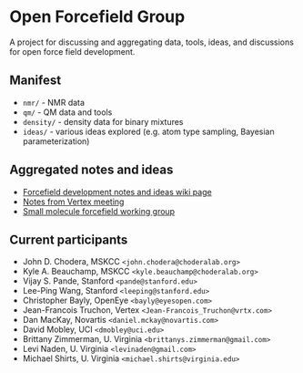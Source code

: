 Open Forcefield Group
=====================

A project for discussing and aggregating data, tools, ideas, and discussions for open force field development.

## Manifest

* `nmr/` - NMR data
* `qm/` - QM data and tools
* `density/` - density data for binary mixtures
* `ideas/` - various ideas explored (e.g. atom type sampling, Bayesian parameterization)

## Aggregated notes and ideas

* [Forcefield development notes and ideas wiki page](https://github.com/choderalab/ForcefieldData/wiki)
* [Notes from Vertex meeting](https://github.com/choderalab/ForcefieldData/wiki/Forcefield-parameterization-plans)
* [Small molecule forcefield working group](https://github.com/choderalab/open-forcefield-group/wiki/Small-molecule-forcefield)

## Current participants

* John D. Chodera, MSKCC `<john.chodera@choderalab.org>`
* Kyle A. Beauchamp, MSKCC `<kyle.beauchamp@choderalab.org>`
* Vijay S. Pande, Stanford `<pande@stanford.edu>`
* Lee-Ping Wang, Stanford `<leeping@stanford.edu>`
* Christopher Bayly, OpenEye `<bayly@eyesopen.com>`
* Jean-Francois Truchon, Vertex `<Jean-Francois_Truchon@vrtx.com>`
* Dan MacKay, Novartis `<daniel.mckay@novartis.com>`
* David Mobley, UCI `<dmobley@uci.edu>`
* Brittany Zimmerman, U. Virginia `<brittanys.zimmerman@gmail.com>`
* Levi Naden,  U. Virginia `<levinaden@gmail.com>`
* Michael Shirts, U. Virginia `<michael.shirts@virginia.edu>`


